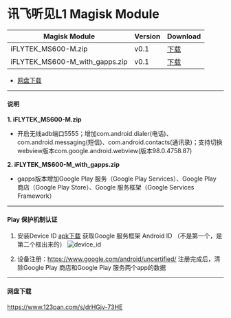 # 讯飞听见L1 Magisk Module

|           Magisk Module      |Version|Download                                                                                           |
|------------------------------|----|------------------------------------------------------------------------------------------------------|
|iFLYTEK_MS600-M.zip           |v0.1|[下载](https://github.com/Stream-z/iFLYTEK_MS600-M/releases/download/v0.1/iFLYTEK_MS600-M.zip)|
|iFLYTEK_MS600-M_with_gapps.zip|v0.1|[下载](https://github.com/Stream-z/iFLYTEK_MS600-M/releases/download/v0.1/iFLYTEK_MS600-M_with_gapps.zip)|
* [网盘下载](#网盘下载)
---
#### 说明

**1. iFLYTEK_MS600-M.zip**

   - 开启无线adb端口5555；增加com.android.dialer(电话)、com.android.messaging(短信)、com.android.contacts(通讯录)；支持切换webview版本com.google.android.webview(版本98.0.4758.87)
 
**2. iFLYTEK_MS600-M_with_gapps.zip**

   - gapps版本增加Google Play 服务（Google Play Services）、Google Play 商店（Google Play Store）、Google 服务框架（Google Services Framework）

 

---

#### Play 保护机制认证
1. 安装Device ID  [apk下载](https://github.com/Stream-z/iFLYTEK_MS600-M/releases/download/v0.1/device_id.apk)  获取Google 服务框架 Android ID （不是第一个，是第二个框出来的）
![device_id](https://raw.githubusercontent.com/Stream-z/iFLYTEK_MS600-M/master/device_id.png)

2. 设备注册：https://www.google.com/android/uncertified/
   注册完成后，清除Google Play 商店和Google Play 服务两个app的数据

---

#### 网盘下载

https://www.123pan.com/s/drHGjv-73HE
